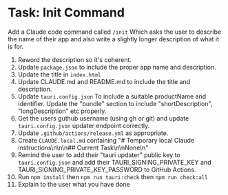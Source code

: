 # Task: Init Command

Add a Claude code command called `/init` Which asks the user to describe the name of their app and also write a slightly longer description of what it is for.

1. Reword the description so it's coherent.
2. Update `package.json` to include the proper app name and description.
3. Update the title in `index.html`
4. Update CLAUDE.md and README.md to include the title and description.
5. Update `tauri.config.json` To include a suitable productName and identifier. Update the "bundle" section to include "shortDescription", "longDescription" etc properly.
6. Get the users guthub username (using gh or git) and update `tauri.config.json` updater endpoint correctly.
7. Update `.github/actions/release.yml` as appropriate.
8. Create `CLAUDE.local.md` containing "# Temporary local Claude instructions\n\n\n## Current Task\n\nNone\n"
9. Remind the user to add their "tauri updater" public key to `tauri.config.json` and add their TAURI_SIGNING_PRIVATE_KEY and TAURI_SIGNING_PRIVATE_KEY_PASSWORD to GitHub Actions.
10. Run `npm install` then `npm run tauri:check` then `npm run check:all`
11. Explain to the user what you have done
